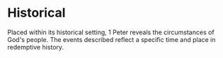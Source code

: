 # Historical

Placed within its historical setting, 1 Peter reveals the circumstances of God's people. The events described reflect a specific time and place in redemptive history.


